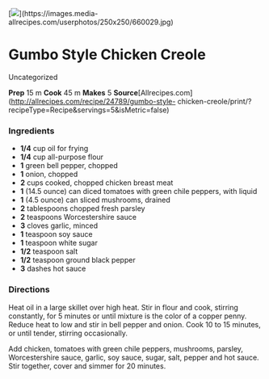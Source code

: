 ﻿

[![](../Images/f8b54915-c08a-4591-a736-f9a9773232fb.jpg)](https://images.media-
allrecipes.com/userphotos/250x250/660029.jpg)

#  Gumbo Style Chicken Creole

Uncategorized

 **Prep** 15 m **Cook** 45 m **Makes** 5
**Source**[Allrecipes.com](http://allrecipes.com/recipe/24789/gumbo-style-
chicken-creole/print/?recipeType=Recipe&servings=5&isMetric=false)

###  Ingredients

  * **1/4** cup oil for frying
  *  **1/4** cup all-purpose flour
  *  **1** green bell pepper, chopped
  *  **1** onion, chopped
  *  **2** cups cooked, chopped chicken breast meat
  *  **1** (14.5 ounce) can diced tomatoes with green chile peppers, with liquid
  *  **1** (4.5 ounce) can sliced mushrooms, drained
  *  **2** tablespoons chopped fresh parsley
  *  **2** teaspoons Worcestershire sauce
  *  **3** cloves garlic, minced
  *  **1** teaspoon soy sauce
  *  **1** teaspoon white sugar
  *  **1/2** teaspoon salt
  *  **1/2** teaspoon ground black pepper
  *  **3** dashes hot sauce

###  Directions

Heat oil in a large skillet over high heat. Stir in flour and cook, stirring
constantly, for 5 minutes or until mixture is the color of a copper penny.
Reduce heat to low and stir in bell pepper and onion. Cook 10 to 15 minutes,
or until tender, stirring occasionally.

Add chicken, tomatoes with green chile peppers, mushrooms, parsley,
Worcestershire sauce, garlic, soy sauce, sugar, salt, pepper and hot sauce.
Stir together, cover and simmer for 20 minutes.

